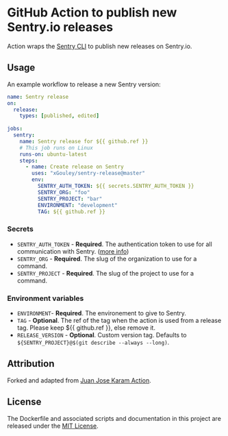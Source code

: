 # GitHub Action to publish new Sentry.io releases

Action wraps the [Sentry CLI](https://docs.sentry.io/cli/) to publish new releases on Sentry.io.

## Usage

An example workflow to release a new Sentry version:

```yml
name: Sentry release
on:
  release:
    types: [published, edited]
      
jobs:
  sentry:
    name: Sentry release for ${{ github.ref }}
    # This job runs on Linux
    runs-on: ubuntu-latest
    steps:
      - name: Create release on Sentry
        uses: "xGouley/sentry-release@master"
        env:
          SENTRY_AUTH_TOKEN: ${{ secrets.SENTRY_AUTH_TOKEN }}
          SENTRY_ORG: "foo"
          SENTRY_PROJECT: "bar"
          ENVIRONMENT: "development"
          TAG: ${{ github.ref }}
```

### Secrets

- `SENTRY_AUTH_TOKEN` - **Required**. The authentication token to use for all communication with Sentry. ([more info](https://docs.sentry.io/cli/configuration/))
- `SENTRY_ORG` - **Required**. The slug of the organization to use for a command.
- `SENTRY_PROJECT` - **Required**. The slug of the project to use for a command.

### Environment variables
- `ENVIRONMENT`- **Required**. The environement to give to Sentry.
- `TAG` - **Optional**. The ref of the tag when the action is used from a release tag. Please keep ${{ github.ref }}, else remove it.
- `RELEASE_VERSION` - **Optional**. Custom version tag. Defaults to `${SENTRY_PROJECT}@$(git describe --always --long)`.

## Attribution

Forked and adapted from [Juan Jose Karam Action](https://github.com/juankaram/sentry-release).

## License

The Dockerfile and associated scripts and documentation in this project are released under the [MIT License](LICENSE).
